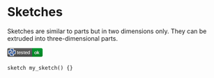 # Sketches

Sketches are similar to parts but in two dimensions only.
They can be extruded into three-dimensional parts.

[![test](.test/sketch_basic.png)](.test/sketch_basic.log)

```µcad,sketch_basic
sketch my_sketch() {}
```
